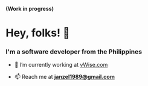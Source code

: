 **(Work in progress)**

<h1>Hey, folks! 👋</h1>
<h3>I'm a software developer from the Philippines</h3>

- 🔭 I’m currently working at [vWise.com](https://www.vwise.com/)

- 📫 Reach me at **janzel1989@gmail.com**
